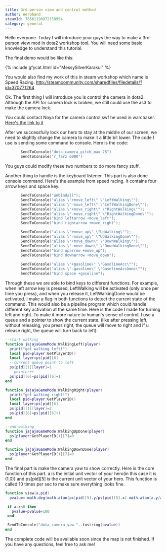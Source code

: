 ```yaml
---
title: 3rd-person view and control method
author: Aerohand
steamId: 76561198072158954
category: general
---
```


Hello everyone. Today I will introduce your guys the way to make a 3rd-person view mod in dota2 workshop tool.
You will need some basic knowledge to understand this tutorial.

The final demo would be like this:

{% include gfycat.html id="MessySilverKarakul" %}

You would also find my work of this in steam workshop which name is Speed Racing.
http://steamcommunity.com/sharedfiles/filedetails/?id=370771264

Ok. The first thing I will introduce you is control the camera in dota2. Although the API for camera lock is broken, we still could use the as3 to make the camera lock. 

You could contact Noya for the camera control swf he used in warchaser. [Here's the link to it](https://github.com/MNoya/Warchasers/blob/master/resource/flash3/CameraLock.swf)

After we successfully lock our hero to stay at the middle of our screen, we need to slightly change the camera to make it a little bit lower. The code I use is sending some command to console. Here is the code:

~~~lua
       SendToConsole("dota_camera_pitch_max 25")
       SendToConsole("r_farz 6000")
~~~
You guys could modify these two numbers to do more fancy stuff.

Another thing to handle is the keyboard listener. This part is also done console command.
Here's the example from speed racing. It contains four arrow keys and space key.

~~~lua
       SendToConsole("unbindall");
       SendToConsole("alias \"+move_left\" \"LeftWalking\"");
       SendToConsole("alias \"-move_left\" \"LeftWalkingDone\"");
       SendToConsole("alias \"+move_right\" \"RightWalking\"");
       SendToConsole("alias \"-move_right\" \"RightWalkingDone\"");
       SendToConsole("bind leftarrow +move_left");
       SendToConsole("bind rightarrow +move_right");

       SendToConsole("alias \"+move_up\" \"UpWalking\"");
       SendToConsole("alias \"-move_up\" \"UpWalkingDone\"");
       SendToConsole("alias \"+move_down\" \"DownWalking\"");
       SendToConsole("alias \"-move_down\" \"DownWalkingDone\"");
       SendToConsole("bind uparrow +move_up");
       SendToConsole("bind downarrow +move_down");
       
       SendToConsole("alias \"+gasoline\" \"GasolineAcc\"");
       SendToConsole("alias \"-gasoline\" \"GasolineAccDone\""); 
       SendToConsole("bind space +gasoline");
~~~
Through these we are able to bind keys to different functions. For example, when left arrow key is pressed, LeftWalking will be activated (only once per time you press), and when you release it, LeftWalkingDone would be activated. I make a flag in both functions to detect the current state of the command. This would also be a pipeline program which could handle different key activation at the same time. Here is the code I made for turning left and right. To make it more nature to human's sense of control, I use a queue and a pointer to show the current state. (like after pressing left, without releasing, you press right, the queue will move to right and if u release right, the queue will turn back to left)

~~~lua
--start walking
function jajajaGameMode:WalkingLeft(player)
  print("get walking left!")
  local pid=player:GetPlayerID()
  local layer=ps[pid][6]
  --current queue point to left
  ps[pid][1][layer]=1
  --pointer++
  ps[pid][6]=ps[pid][6]+1
end

function jajajaGameMode:WalkingRight(player)
  print("get walking right!")
  local pid=player:GetPlayerID()
  local layer=ps[pid][6]
  ps[pid][1][layer]=2
  ps[pid][6]=ps[pid][6]+1
end

--end walking
function jajajaGameMode:WalkingUpDone(player)
  ps[player:GetPlayerID()][7]=0
end

function jajajaGameMode:WalkingDownDone(player)
  ps[player:GetPlayerID()][7]=0
end
~~~

The final part is make the camera yaw to show correctly. Here is the core function of this part. a is the initial unit vector of your hero(in this case it is (1,0)) and ps[pid][5] is the current unit vector of your hero. This function is called 10 times per sec to make sure everything looks fine. 

~~~lua
function view(a,pid)
  pvalue=-math.deg(math.atan(ps[pid][5].y/ps[pid][5].x)-math.atan(a.y/a.x))

 if a.x<0 then
   pvalue=pvalue+180
 end

 SendToConsole("dota_camera_yaw "..tostring(pvalue)) 
end
~~~

The complete code will be available soon since the map is not finished. If you have any questions, feel free to ask me! 

